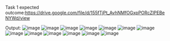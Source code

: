 Task 1 expected outcome:https://drive.google.com/file/d/155fTjPt_AvhNMfOGxpPORcZlPEBeNYWd/view

Output:
![image](https://user-images.githubusercontent.com/79400577/134324124-8d39f1ce-d6bf-4861-b2e3-9fae9532c041.png)
![image](https://user-images.githubusercontent.com/79400577/134324165-d6af7556-498b-4857-bc23-84f68f53394b.png)
![image](https://user-images.githubusercontent.com/79400577/134324198-72614d68-6469-41b3-ad68-927f9c3a643b.png)
![image](https://user-images.githubusercontent.com/79400577/134324236-aefc6223-b40e-400a-a4d6-cb8099b5ec45.png)
![image](https://user-images.githubusercontent.com/79400577/134324271-513b1ef1-ae23-416a-8105-273587cd7d99.png)
![image](https://user-images.githubusercontent.com/79400577/134324324-5ce00588-a64b-429a-b274-8d7ae4e108a1.png)
![image](https://user-images.githubusercontent.com/79400577/134324363-5f69862d-99ff-4ca7-82d6-a5bc5e26f831.png)
![image](https://user-images.githubusercontent.com/79400577/134324400-a5cda7a9-2176-43d1-8528-7afb6670dab3.png)
![image](https://user-images.githubusercontent.com/79400577/134324432-91bb41ef-e3cf-461d-bf8a-00e16085d0bd.png)
![image](https://user-images.githubusercontent.com/79400577/134324481-3b228f46-bfb1-4264-a44a-9d6d3d3f7406.png)
![image](https://user-images.githubusercontent.com/79400577/134324520-32f9f027-1497-404a-ad70-db43f6bf2913.png)
![image](https://user-images.githubusercontent.com/79400577/134324551-4ab56494-fe7f-4a70-86e5-a2879a0cce24.png)
![image](https://user-images.githubusercontent.com/79400577/134324580-cc12b8ad-92bb-4e8e-851a-ffdc412a7bba.png)
